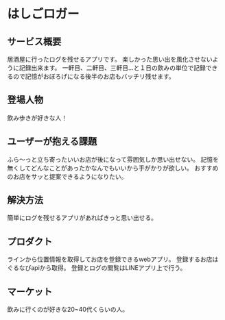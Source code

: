 # はしごロガー

## サービス概要
居酒屋に行ったログを残せるアプリです。
楽しかった思い出を風化させないように記録出来ます。
一軒目、二軒目、三軒目...と１日の飲みの単位で記録できるので記憶がおぼろげになる後半のお店もバッチリ残せます。

## 登場人物
飲み歩きが好きな人！

## ユーザーが抱える課題
ふら〜っと立ち寄ったいいお店が後になって雰囲気しか思い出せない。
記憶を無くしてどんなことがあったかなんでもいいから手がかりが欲しい。
おすすめのお店をサッと提案できるようになりたい。

## 解決方法
簡単にログを残せるアプリがあればきっと思い出せる。

## プロダクト
ラインから位置情報を取得してお店を登録できるwebアプリ。
登録するお店はぐるなびapiから取得。
登録とログの閲覧はLINEアプリ上で行う。

## マーケット
飲みに行くのが好きな20~40代くらいの人。

